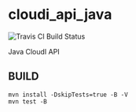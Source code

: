 cloudi_api_java
===============

![Travis CI Build Status](https://travis-ci.org/CloudI/cloudi_api_java.svg)

Java CloudI API

BUILD
-----

    mvn install -DskipTests=true -B -V
    mvn test -B

